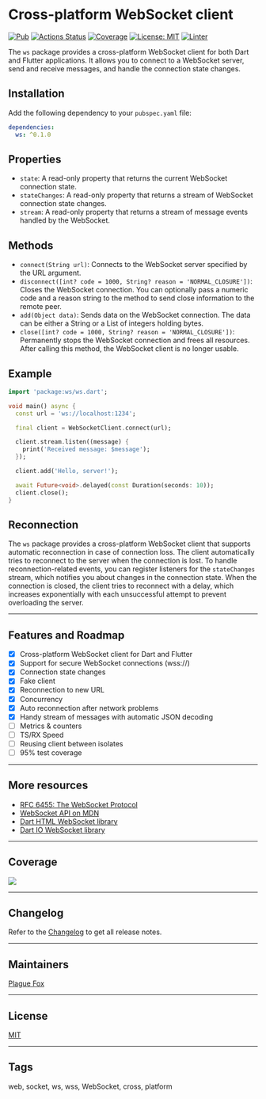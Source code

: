 # Cross-platform WebSocket client

[![Pub](https://img.shields.io/pub/v/ws.svg)](https://pub.dev/packages/ws)
[![Actions Status](https://github.com/PlugFox/ws/actions/workflows/checkout.yml/badge.svg)](https://github.com/PlugFox/ws/actions)
[![Coverage](https://codecov.io/gh/PlugFox/ws/branch/master/graph/badge.svg)](https://codecov.io/gh/PlugFox/ws)
[![License: MIT](https://img.shields.io/badge/license-MIT-purple.svg)](https://opensource.org/licenses/MIT)
[![Linter](https://img.shields.io/badge/style-linter-40c4ff.svg)](https://pub.dev/packages/linter)

The `ws` package provides a cross-platform WebSocket client for both Dart and Flutter applications. It allows you to connect to a WebSocket server, send and receive messages, and handle the connection state changes.

## Installation

Add the following dependency to your `pubspec.yaml` file:

```yaml
dependencies:
  ws: ^0.1.0
```

## Properties

- `state`: A read-only property that returns the current WebSocket connection state.
- `stateChanges`: A read-only property that returns a stream of WebSocket connection state changes.
- `stream`: A read-only property that returns a stream of message events handled by the WebSocket.

## Methods

- `connect(String url)`: Connects to the WebSocket server specified by the URL argument.
- `disconnect([int? code = 1000, String? reason = 'NORMAL_CLOSURE'])`: Closes the WebSocket connection. You can optionally pass a numeric code and a reason string to the method to send close information to the remote peer.
- `add(Object data)`: Sends data on the WebSocket connection. The data can be either a String or a List of integers holding bytes.
- `close([int? code = 1000, String? reason = 'NORMAL_CLOSURE'])`: Permanently stops the WebSocket connection and frees all resources. After calling this method, the WebSocket client is no longer usable.

## Example

```dart
import 'package:ws/ws.dart';

void main() async {
  const url = 'ws://localhost:1234';

  final client = WebSocketClient.connect(url);

  client.stream.listen((message) {
    print('Received message: $message');
  });

  client.add('Hello, server!');

  await Future<void>.delayed(const Duration(seconds: 10));
  client.close();
}
```

## Reconnection

The `ws` package provides a cross-platform WebSocket client that supports automatic reconnection in case of connection loss. The client automatically tries to reconnect to the server when the connection is lost. To handle reconnection-related events, you can register listeners for the `stateChanges` stream, which notifies you about changes in the connection state. When the connection is closed, the client tries to reconnect with a delay, which increases exponentially with each unsuccessful attempt to prevent overloading the server.

---

## Features and Roadmap

- [x] Cross-platform WebSocket client for Dart and Flutter
- [x] Support for secure WebSocket connections (wss://)
- [x] Connection state changes
- [x] Fake client
- [x] Reconnection to new URL
- [x] Concurrency
- [x] Auto reconnection after network problems
- [x] Handy stream of messages with automatic JSON decoding
- [ ] Metrics & counters
- [ ] TS/RX Speed
- [ ] Reusing client between isolates
- [ ] 95% test coverage

---

## More resources

- [RFC 6455: The WebSocket Protocol](https://tools.ietf.org/html/rfc6455)
- [WebSocket API on MDN](https://developer.mozilla.org/en-US/docs/Web/API/WebSockets_API)
- [Dart HTML WebSocket library](https://api.dart.dev/stable/dart-html/WebSocket-class.html)
- [Dart IO WebSocket library](https://api.dart.dev/stable/dart-io/WebSocket-class.html)

---

## Coverage

[![](https://codecov.io/gh/PlugFox/ws/branch/master/graphs/sunburst.svg)](https://codecov.io/gh/PlugFox/ws/branch/master)

---

## Changelog

Refer to the [Changelog](https://github.com/PlugFox/ws/blob/master/CHANGELOG.md) to get all release notes.

---

## Maintainers

[Plague Fox](https://plugfox.dev)

---

## License

[MIT](https://opensource.org/licenses/MIT)

---

## Tags

web, socket, ws, wss, WebSocket, cross, platform
